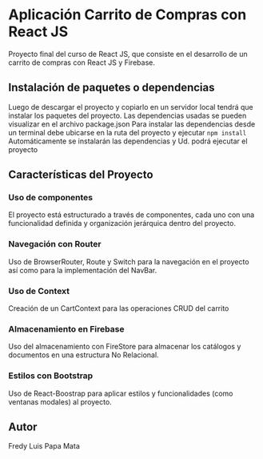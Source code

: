 # Aplicación Carrito de Compras con React JS

Proyecto final del curso de React JS, que consiste en el desarrollo de un carrito de compras con React JS y Firebase.

## Instalación de paquetes o dependencias

Luego de descargar el proyecto y copiarlo en un servidor local tendrá que instalar los paquetes del proyecto.
Las dependencias usadas se pueden visualizar en el archivo package.json
Para instalar las dependencias desde un terminal debe ubicarse en la ruta del proyecto y ejecutar `npm install`
Automáticamente se instalarán las dependencias y Ud. podrá ejecutar el proyecto

## Características del Proyecto

### Uso de componentes
El proyecto está estructurado a través de componentes, cada uno con  una funcionalidad definida y organización jerárquica dentro del proyecto.

### Navegación con Router
Uso de BrowserRouter, Route y Switch para la navegación en el proyecto así como para la implementación del NavBar.

### Uso de Context
Creación de un CartContext para las operaciones CRUD del carrito

### Almacenamiento en Firebase
Uso del almacenamiento con FireStore para almacenar los catálogos y documentos en una estructura No Relacional.

### Estilos con Bootstrap
Uso de React-Boostrap para aplicar estilos y funcionalidades (como ventanas modales) al proyecto.

## Autor
Fredy Luis Papa Mata
